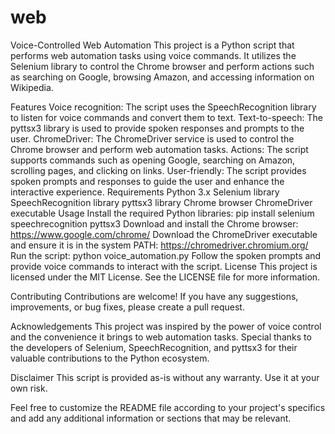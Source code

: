 # web
Voice-Controlled Web Automation
This project is a Python script that performs web automation tasks using voice commands. It utilizes the Selenium library to control the Chrome browser and perform actions such as searching on Google, browsing Amazon, and accessing information on Wikipedia.

Features
Voice recognition: The script uses the SpeechRecognition library to listen for voice commands and convert them to text.
Text-to-speech: The pyttsx3 library is used to provide spoken responses and prompts to the user.
ChromeDriver: The ChromeDriver service is used to control the Chrome browser and perform web automation tasks.
Actions: The script supports commands such as opening Google, searching on Amazon, scrolling pages, and clicking on links.
User-friendly: The script provides spoken prompts and responses to guide the user and enhance the interactive experience.
Requirements
Python 3.x
Selenium library
SpeechRecognition library
pyttsx3 library
Chrome browser
ChromeDriver executable
Usage
Install the required Python libraries: pip install selenium speechrecognition pyttsx3
Download and install the Chrome browser: https://www.google.com/chrome/
Download the ChromeDriver executable and ensure it is in the system PATH: https://chromedriver.chromium.org/
Run the script: python voice_automation.py
Follow the spoken prompts and provide voice commands to interact with the script.
License
This project is licensed under the MIT License. See the LICENSE file for more information.

Contributing
Contributions are welcome! If you have any suggestions, improvements, or bug fixes, please create a pull request.

Acknowledgements
This project was inspired by the power of voice control and the convenience it brings to web automation tasks. Special thanks to the developers of Selenium, SpeechRecognition, and pyttsx3 for their valuable contributions to the Python ecosystem.

Disclaimer
This script is provided as-is without any warranty. Use it at your own risk.

Feel free to customize the README file according to your project's specifics and add any additional information or sections that may be relevant.
